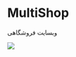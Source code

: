 # MultiShop
وبسایت فروشگاهی



<img src="https://s6.uupload.ir/files/online-shop-website-template_3i6s.jpg">



